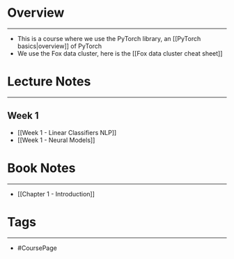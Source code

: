 
# Overview
---
* This is a course where we use the PyTorch library, an [[PyTorch basics|overview]] of PyTorch
* We use the Fox data cluster, here is the [[Fox data cluster cheat sheet]]


# Lecture Notes
---

## Week 1
* [[Week 1 - Linear Classifiers NLP]]
* [[Week 1 - Neural Models]]

# Book Notes
---

* [[Chapter 1 - Introduction]]


# Tags
---
* #CoursePage


